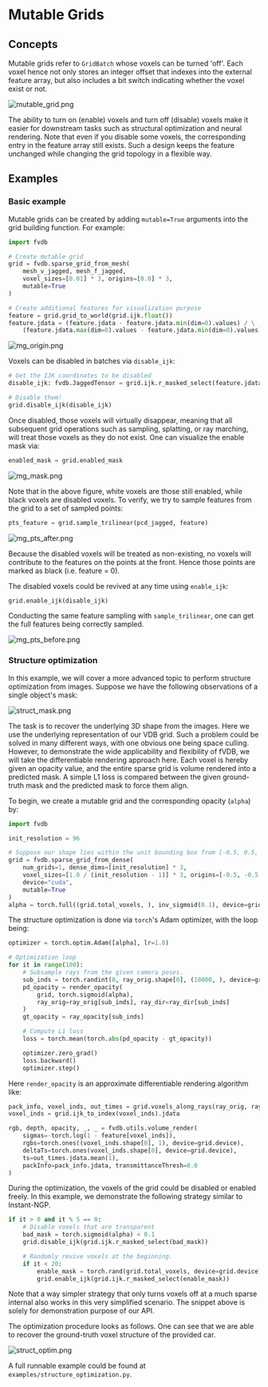 # Mutable Grids

## Concepts

Mutable grids refer to `GridBatch` whose voxels can be turned 'off'.
Each voxel hence not only stores an integer offset that indexes into the external feature array, but also includes a bit switch indicating whether the voxel exist or not.

![mutable_grid.png](../imgs/fig/mutable_grid.png)

The ability to turn on (enable) voxels and turn off (disable) voxels make it easier for downstream tasks such as structural optimization and neural rendering.
Note that even if you disable some voxels, the corresponding entry in the feature array still exists.
Such a design keeps the feature unchanged while changing the grid topology in a flexible way.

## Examples

### Basic example

Mutable grids can be created by adding `mutable=True` arguments into the grid building function.
For example:

```python
import fvdb

# Create mutable grid
grid = fvdb.sparse_grid_from_mesh(
    mesh_v_jagged, mesh_f_jagged,
    voxel_sizes=[0.01] * 3, origins=[0.0] * 3,
    mutable=True
)

# Create additional features for visualization purpose
feature = grid.grid_to_world(grid.ijk.float())
feature.jdata = (feature.jdata - feature.jdata.min(dim=0).values) / \
    (feature.jdata.max(dim=0).values - feature.jdata.min(dim=0).values)
```

![mg_origin.png](../imgs/fig/mg_origin.png)

Voxels can be disabled in batches via `disable_ijk`:

```python
# Get the IJK coordinates to be disabled
disable_ijk: fvdb.JaggedTensor = grid.ijk.r_masked_select(feature.jdata[:, 0] > 0.5)

# Disable them!
grid.disable_ijk(disable_ijk)
```

Once disabled, those voxels will virtually disappear, meaning that all subsequent grid operations such as sampling, splatting, or ray marching, will treat those voxels as they do not exist.
One can visualize the enable mask via:

```python
enabled_mask = grid.enabled_mask
```

![mg_mask.png](../imgs/fig/mg_mask.png)

Note that in the above figure, white voxels are those still enabled, while black voxels are disabled voxels.
To verify, we try to sample features from the grid to a set of sampled points:

```python
pts_feature = grid.sample_trilinear(pcd_jagged, feature)
```

![mg_pts_after.png](../imgs/fig/mg_pts_after.png)

Because the disabled voxels will be treated as non-existing, no voxels will contribute to the features on the points at the front. Hence those points are marked as black (i.e. feature = 0).

The disabled voxels could be revived at any time using `enable_ijk`:

```python
grid.enable_ijk(disable_ijk)
```

Conducting the same feature sampling with `sample_trilinear`, one can get the full features being correctly sampled.

![mg_pts_before.png](../imgs/fig/mg_pts_before.png)

### Structure optimization

In this example, we will cover a more advanced topic to perform structure optimization from images.
Suppose we have the following observations of a single object's mask:

![struct_mask.png](../imgs/fig/struct_mask.png)

The task is to recover the underlying 3D shape from the images. Here we use the underlying representation of our VDB grid.
Such a problem could be solved in many different ways, with one obvious one being space culling.
However, to demonstrate the wide applicability and flexibility of fVDB, we will take the differentiable rendering approach here.
Each voxel is hereby given an opacity value, and the entire sparse grid is volume rendered into a predicted mask.
A simple L1 loss is compared between the given ground-truth mask and the predicted mask to force them align.

To begin, we create a mutable grid and the corresponding opacity (`alpha`) by:
```python
import fvdb

init_resolution = 96

# Suppose our shape lies within the unit bounding box from [-0.5, 0.5, 0.5] to [0.5, 0.5, 0.5]
grid = fvdb.sparse_grid_from_dense(
    num_grids=1, dense_dims=[init_resolution] * 3,
    voxel_sizes=[1.0 / (init_resolution - 1)] * 3, origins=[-0.5, -0.5, -0.5],
    device="cuda",
    mutable=True
)
alpha = torch.full((grid.total_voxels, ), inv_sigmoid(0.1), device=grid.device, requires_grad=True)
```

The structure optimization is done via `torch`'s Adam optimizer, with the loop being:

```python
optimizer = torch.optim.Adam([alpha], lr=1.0)

# Optimization loop
for it in range(100):
    # Subsample rays from the given camera poses.
    sub_inds = torch.randint(0, ray_orig.shape[0], (10000, ), device=grid.device)
    pd_opacity = render_opacity(
        grid, torch.sigmoid(alpha),
        ray_orig=ray_orig[sub_inds], ray_dir=ray_dir[sub_inds]
    )
    gt_opacity = ray_opacity[sub_inds]

    # Compute L1 loss
    loss = torch.mean(torch.abs(pd_opacity - gt_opacity))

    optimizer.zero_grad()
    loss.backward()
    optimizer.step()
```

Here `render_opacity` is an approximate differentiable rendering algorithm like:

```python
pack_info, voxel_inds, out_times = grid.voxels_along_rays(ray_orig, ray_dir, 128, 0.0)
voxel_inds = grid.ijk_to_index(voxel_inds).jdata

rgb, depth, opacity, _, _ = fvdb.utils.volume_render(
    sigmas=-torch.log(1 - feature[voxel_inds]),
    rgbs=torch.ones((voxel_inds.shape[0], 1), device=grid.device),
    deltaTs=torch.ones(voxel_inds.shape[0], device=grid.device),
    ts=out_times.jdata.mean(1),
    packInfo=pack_info.jdata, transmittanceThresh=0.0
)
```

During the optimization, the voxels of the grid could be disabled or enabled freely.
In this example, we demonstrate the following strategy similar to Instant-NGP.

```python
if it > 0 and it % 5 == 0:
    # Disable voxels that are transparent
    bad_mask = torch.sigmoid(alpha) < 0.1
    grid.disable_ijk(grid.ijk.r_masked_select(bad_mask))

    # Randomly revive voxels at the beginning.
    if it < 20:
        enable_mask = torch.rand(grid.total_voxels, device=grid.device) < 0.01
        grid.enable_ijk(grid.ijk.r_masked_select(enable_mask))
```

Note that a way simpler strategy that only turns voxels off at a much sparse internal also works in this very simplified scenario.
The snippet above is solely for demonstration purpose of our API.

The optimization procedure looks as follows. One can see that we are able to recover the ground-truth voxel structure of the provided car.

![struct_optim.png](../imgs/fig/struct_optim.png)

A full runnable example could be found at `examples/structure_optimization.py`.
